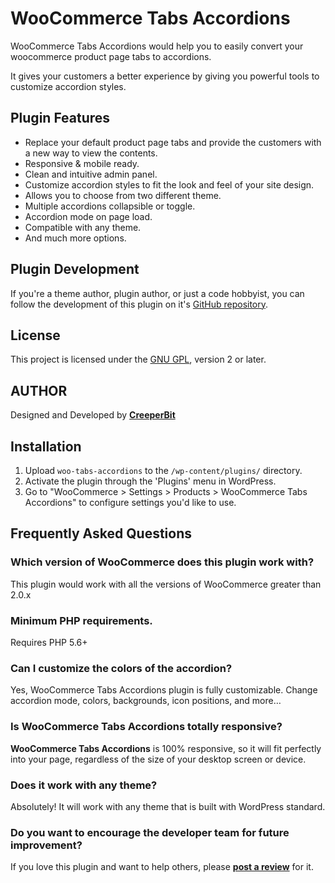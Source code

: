 # WooCommerce Tabs Accordions

WooCommerce Tabs Accordions would help you to easily convert your woocommerce product page tabs to accordions.

It gives your customers a better experience by giving you powerful tools to customize accordion styles.

## Plugin Features

- Replace your default product page tabs and provide the customers with a new way to view the contents.
- Responsive & mobile ready.
- Clean and intuitive admin panel.
- Customize accordion styles to fit the look and feel of your site design.
- Allows you to choose from two different theme.
- Multiple accordions collapsible or toggle.
- Accordion mode on page load.
- Compatible with any theme.
- And much more options.

## Plugin Development

If you're a theme author, plugin author, or just a code hobbyist, you can follow the development of this plugin on it's [GitHub repository](https://github.com/creeperbit/woo-tabs-accordions).

## License

This project is licensed under the [GNU GPL](http://www.gnu.org/licenses/old-licenses/gpl-2.0.html), version 2 or later.

## AUTHOR

Designed and Developed by [__CreeperBit__](https://creeperbit.com/)

## Installation

1. Upload `woo-tabs-accordions` to the `/wp-content/plugins/` directory.
2. Activate the plugin through the 'Plugins' menu in WordPress.
3. Go to "WooCommerce > Settings > Products > WooCommerce Tabs Accordions" to configure settings you'd like to use.

## Frequently Asked Questions

### Which version of WooCommerce does this plugin work with?

This plugin would work with all the versions of WooCommerce greater than 2.0.x

### Minimum PHP requirements.

Requires PHP 5.6+

### Can I customize the colors of the accordion?

Yes, WooCommerce Tabs Accordions plugin is fully customizable. Change accordion mode, colors, backgrounds, icon positions, and more…

### Is WooCommerce Tabs Accordions totally responsive?

**WooCommerce Tabs Accordions** is 100% responsive, so it will fit perfectly into your page, regardless of the size of your desktop screen or device.

### Does it work with any theme?

Absolutely! It will work with any theme that is built with WordPress standard.

### Do you want to encourage the developer team for future improvement?

If you love this plugin and want to help others, please [__post a review__](https://wordpress.org/support/plugin/woo-tabs-accordions/reviews/?filter=5) for it.
